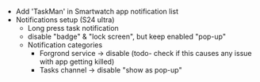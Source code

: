 - Add 'TaskMan' in Smartwatch app notification list
- Notifications setup (S24 ultra)
    - Long press task notification
    - disable "badge" & "lock screen", but keep enabled "pop-up"
    - Notification categories
        - Forgrond service -> disable  (todo- check if this causes any issue with app getting killed)
        - Tasks channel -> disable "show as pop-up"
